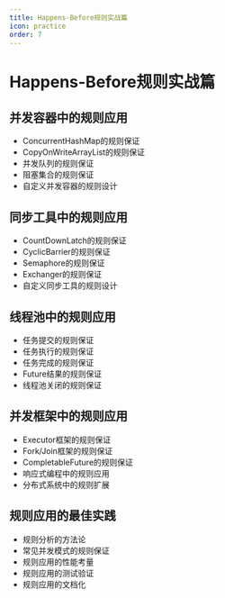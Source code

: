 ```yaml
---
title: Happens-Before规则实战篇
icon: practice
order: 7
---
```


# Happens-Before规则实战篇

## 并发容器中的规则应用

- ConcurrentHashMap的规则保证
- CopyOnWriteArrayList的规则保证
- 并发队列的规则保证
- 阻塞集合的规则保证
- 自定义并发容器的规则设计

## 同步工具中的规则应用

- CountDownLatch的规则保证
- CyclicBarrier的规则保证
- Semaphore的规则保证
- Exchanger的规则保证
- 自定义同步工具的规则设计

## 线程池中的规则应用

- 任务提交的规则保证
- 任务执行的规则保证
- 任务完成的规则保证
- Future结果的规则保证
- 线程池关闭的规则保证

## 并发框架中的规则应用

- Executor框架的规则保证
- Fork/Join框架的规则保证
- CompletableFuture的规则保证
- 响应式编程中的规则应用
- 分布式系统中的规则扩展

## 规则应用的最佳实践

- 规则分析的方法论
- 常见并发模式的规则保证
- 规则应用的性能考量
- 规则应用的测试验证
- 规则应用的文档化
